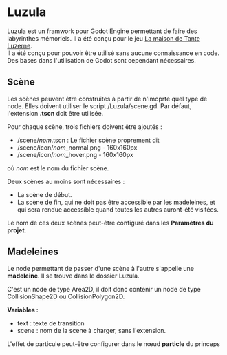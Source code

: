 # Luzula

Luzula est un framwork pour Godot Engine permettant de faire des labyrinthes mémoriels. Il a été conçu pour le jeu [La maison de Tante Luzerne](https://obeqaen.itch.io/tante-luzerne).  
Il a été conçu pour pouvoir être utilisé sans aucune connaissance en code. Des bases dans l'utilisation de Godot sont cependant nécessaires.

## Scène

Les scènes peuvent être construites à partir de n'imoprte quel type de node. Elles doivent utiliser le script /Luzula/scene.gd. Par défaut, l'extension **.tscn** doit être utilisée.

Pour chaque scène, trois fichiers doivent être ajoutés :

 - /scene/$nom$.tscn : Le fichier scène proprement dit
 - /scene/icon/$nom$_normal.png - 160x160px
 - /scene/icon/$nom$_hover.png - 160x160px

où $nom$ est le nom du fichier scène.

Deux scènes au moins sont nécessaires :

 - La scène de début.
 - La scène de fin, qui ne doit pas être accessible par les madeleines, et qui sera rendue accessible quand toutes les autres auront-été visitées.

Le nom de ces deux scènes peut-être configuré dans les **Paramètres du projet**.


## Madeleines

Le node permettant de passer d'une scène à l'autre s'appelle une **madeleine**. Il se trouve dans le dossier Luzula.

C'est un node de type Area2D, il doit donc contenir un node de type CollisionShape2D ou CollisionPolygon2D.

**Variables :**

 - text : texte de transition
 - scene : nom de la scene à charger, sans l'extension.

L'effet de particule peut-être configurer dans le nœud **particle** du princeps
